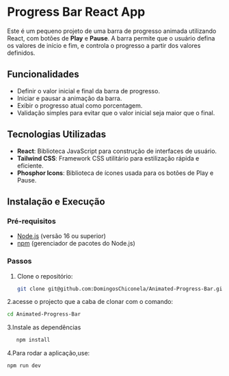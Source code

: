 # Progress Bar React App

Este é um pequeno projeto de uma barra de progresso animada utilizando React, com botões de **Play** e **Pause**. A barra permite que o usuário defina os valores de início e fim, e controla o progresso a partir dos valores definidos.

## Funcionalidades

- Definir o valor inicial e final da barra de progresso.
- Iniciar e pausar a animação da barra.
- Exibir o progresso atual como porcentagem.
- Validação simples para evitar que o valor inicial seja maior que o final.

## Tecnologias Utilizadas

- **React**: Biblioteca JavaScript para construção de interfaces de usuário.
- **Tailwind CSS**: Framework CSS utilitário para estilização rápida e eficiente.
- **Phosphor Icons**: Biblioteca de ícones usada para os botões de Play e Pause.

## Instalação e Execução

### Pré-requisitos

- [Node.js](https://nodejs.org/) (versão 16 ou superior)
- [npm](https://www.npmjs.com/) (gerenciador de pacotes do Node.js)

### Passos

1. Clone o repositório:

   ```bash
   git clone git@github.com:DomingosChiconela/Animated-Progress-Bar.git
   ```
2.acesse o projecto que a caba de clonar com o comando:
   ```bash
   cd Animated-Progress-Bar
   ```

   
3.Instale as dependências
 ```bash
    npm install 
 ```
    

4.Para rodar a aplicação,use:
   ```bash
   npm run dev
